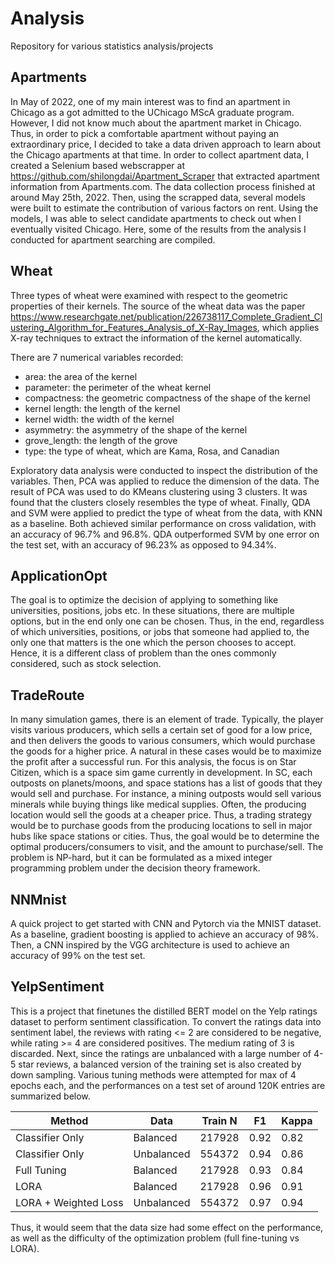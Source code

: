 # Analysis
Repository for various statistics analysis/projects

## Apartments

In May of 2022, one of my main interest was to find an apartment in Chicago as a got admitted to the UChicago MScA graduate program. However, I did not know much about the apartment market in Chicago. Thus, in order to pick a comfortable apartment without paying an extraordinary price, I decided to take a data driven approach to learn about the Chicago apartments at that time. In order to collect apartment data, I created a Selenium based webscrapper at https://github.com/shilongdai/Apartment_Scraper that extracted apartment information from Apartments.com. The data collection process finished at around May 25th, 2022. Then, using the scrapped data, several models were built to estimate the contribution of various factors on rent. Using the models, I was able to select candidate apartments to check out when I eventually visited Chicago. Here, some of the results from the analysis I conducted for apartment searching are compiled.


## Wheat

Three types of wheat were examined with respect to the geometric properties of
their kernels. The source of the wheat data was the paper https://www.researchgate.net/publication/226738117_Complete_Gradient_Clustering_Algorithm_for_Features_Analysis_of_X-Ray_Images, 
which applies X-ray techniques to extract the information of the kernel automatically.

There are 7 numerical variables recorded:

- area: the area of the kernel
- parameter: the perimeter of the wheat kernel
- compactness: the geometric compactness of the shape of the kernel
- kernel length: the length of the kernel
- kernel width: the width of the kernel
- asymmetry: the asymmetry of the shape of the kernel
- grove_length: the length of the grove
- type: the type of wheat, which are Kama, Rosa, and Canadian

Exploratory data analysis were conducted to inspect the distribution of the variables.
Then, PCA was applied to reduce the dimension of the data. The result of PCA was
used to do KMeans clustering using 3 clusters. It was found that the clusters closely 
resembles the type of wheat. Finally, QDA and SVM were applied to predict the type 
of wheat from the data, with KNN as a baseline. Both achieved similar performance 
on cross validation, with an accuracy of 96.7% and 96.8%. QDA outperformed SVM by 
one error on the test set, with an accuracy of 96.23% as opposed to 94.34%.

## ApplicationOpt

The goal is to optimize the decision of applying to something like universities, positions, jobs etc. In these situations, there are multiple options, but in the end only one can be chosen. Thus, in the end, regardless of which universities, positions, or jobs that someone had applied to, the only one that matters is the one which the person chooses to accept. Hence, it is a different class of problem than the ones commonly considered, such as stock selection.

## TradeRoute

In many simulation games, there is an element of trade. Typically, the player visits various producers, which sells a certain set of good for a low price, and then delivers the goods to various consumers, which would purchase the goods for a higher price. A natural in these cases would be to maximize the profit after a successful run. For this analysis, the focus is on Star Citizen, which is a space sim game currently in development. In SC, each outposts on planets/moons, and space stations has a list of goods that they would sell and purchase. For instance, a mining outposts would sell various minerals while buying things like medical supplies. Often, the producing location would sell the goods at a cheaper price. Thus, a trading strategy would be to purchase goods from the producing locations to sell in major hubs like space stations or cities. Thus, the goal would be to determine the optimal producers/consumers to visit, and the amount to purchase/sell. The problem is NP-hard, but it can be formulated as a mixed integer programming problem under the decision theory framework.

## NNMnist

A quick project to get started with CNN and Pytorch via the MNIST dataset. As a baseline, gradient boosting is applied 
to achieve an accuracy of 98%. Then, a CNN inspired by the VGG architecture is used to achieve an accuracy of 99% on 
the test set.

## YelpSentiment

This is a project that finetunes the distilled BERT model on the Yelp ratings dataset to perform sentiment classification. 
To convert the ratings data into sentiment label, the reviews with rating <= 2 are considered to be negative, while 
rating >= 4 are considered positives. The medium rating of 3 is discarded. Next, since the ratings are unbalanced with a 
large number of 4-5 star reviews, a balanced version of the training set is also created by down sampling. 
Various tuning methods were attempted for max of 4 epochs each, and the performances on a test set of around 120K 
entries are summarized below.

| Method               | Data       | Train N | F1   | Kappa |
|----------------------|------------|---------|------|-------|
| Classifier Only      | Balanced   | 217928  | 0.92 | 0.82  |
| Classifier Only      | Unbalanced | 554372  | 0.94 | 0.86  |
| Full Tuning          | Balanced   | 217928  | 0.93 | 0.84  |
| LORA                 | Balanced   | 217928  | 0.96 | 0.91  |
| LORA + Weighted Loss | Unbalanced | 554372  | 0.97 | 0.94  |

Thus, it would seem that the data size had some effect on the performance, as well as the difficulty of the optimization 
problem (full fine-tuning vs LORA).

